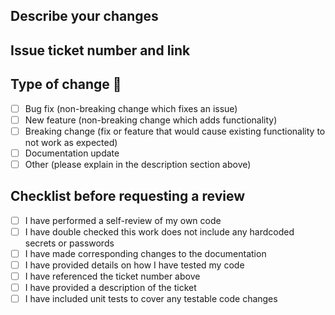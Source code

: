 ## Describe your changes

<!--
    Please include a summary of the change along with any relevant context.
    List any dependencies that are required for this change.
-->

## Issue ticket number and link

## Type of change 🧩

- [ ] Bug fix (non-breaking change which fixes an issue)
- [ ] New feature (non-breaking change which adds functionality)
- [ ] Breaking change (fix or feature that would cause existing functionality to not work as expected)
- [ ] Documentation update
- [ ] Other (please explain in the description section above)

## Checklist before requesting a review

- [ ] I have performed a self-review of my own code
- [ ] I have double checked this work does not include any hardcoded secrets or passwords
- [ ] I have made corresponding changes to the documentation
- [ ] I have provided details on how I have tested my code
- [ ] I have referenced the ticket number above
- [ ] I have provided a description of the ticket
- [ ] I have included unit tests to cover any testable code changes
